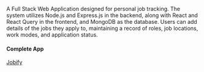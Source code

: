 A Full Stack Web Application designed for personal job tracking. The system utilizes Node.js and Express.js in the backend, along with React and React Query in the frontend, and MongoDB as the database. Users can add details of the jobs they apply to, maintaining a record of roles, job locations, work modes, and application status.

#### Complete App

[Jobify](https://jobify-mern-s1kj.onrender.com)
